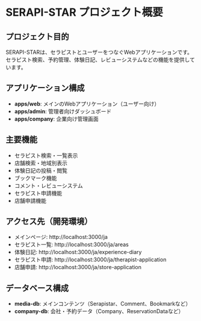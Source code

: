 # SERAPI-STAR プロジェクト概要

## プロジェクト目的
SERAPI-STARは、セラピストとユーザーをつなぐWebアプリケーションです。セラピスト検索、予約管理、体験日記、レビューシステムなどの機能を提供しています。

## アプリケーション構成
- **apps/web**: メインのWebアプリケーション（ユーザー向け）
- **apps/admin**: 管理者向けダッシュボード
- **apps/company**: 企業向け管理画面

## 主要機能
- セラピスト検索・一覧表示
- 店舗検索・地域別表示
- 体験日記の投稿・閲覧
- ブックマーク機能
- コメント・レビューシステム
- セラピスト申請機能
- 店舗申請機能

## アクセス先（開発環境）
- メインページ: http://localhost:3000/ja
- セラピスト一覧: http://localhost:3000/ja/areas
- 体験日記: http://localhost:3000/ja/experience-diary
- セラピスト申請: http://localhost:3000/ja/therapist-application
- 店舗申請: http://localhost:3000/ja/store-application

## データベース構成
- **media-db**: メインコンテンツ（Serapistar、Comment、Bookmarkなど）
- **company-db**: 会社・予約データ（Company、ReservationDataなど）